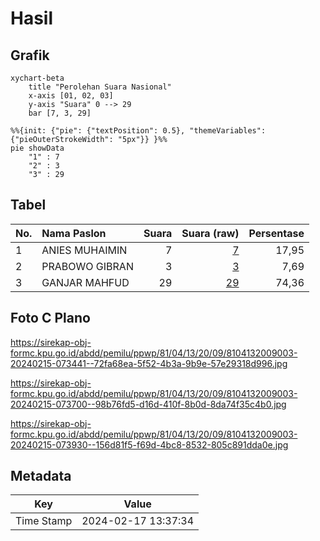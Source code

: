 # Hasil

## Grafik

```mermaid
xychart-beta
    title "Perolehan Suara Nasional"
    x-axis [01, 02, 03]
    y-axis "Suara" 0 --> 29
    bar [7, 3, 29]
```

```mermaid
%%{init: {"pie": {"textPosition": 0.5}, "themeVariables": {"pieOuterStrokeWidth": "5px"}} }%%
pie showData
    "1" : 7
    "2" : 3
    "3" : 29
```

## Tabel

| No. | Nama Paslon    | Suara | Suara (raw) | Persentase |
|:--- |:-------------- | -----:| -----------:| ----------:|
| 1   | ANIES MUHAIMIN | 7     | [7][p-1]    | 17,95      |
| 2   | PRABOWO GIBRAN | 3     | [3][p-2]    | 7,69       |
| 3   | GANJAR MAHFUD  | 29    | [29][p-3]   | 74,36      |


[p-1]: https://github.com/gigit-pemilu/pemilu-2024/blob/main/pilpres/hitung-suara/sub/81-maluku/sub/04-buru/sub/13-fena-leisela/sub/2009-wasi/sub/003-tps/sub/paslon-1.txt
[p-2]: https://github.com/gigit-pemilu/pemilu-2024/blob/main/pilpres/hitung-suara/sub/81-maluku/sub/04-buru/sub/13-fena-leisela/sub/2009-wasi/sub/003-tps/sub/paslon-2.txt
[p-3]: https://github.com/gigit-pemilu/pemilu-2024/blob/main/pilpres/hitung-suara/sub/81-maluku/sub/04-buru/sub/13-fena-leisela/sub/2009-wasi/sub/003-tps/sub/paslon-3.txt

## Foto C Plano

https://sirekap-obj-formc.kpu.go.id/abdd/pemilu/ppwp/81/04/13/20/09/8104132009003-20240215-073441--72fa68ea-5f52-4b3a-9b9e-57e29318d996.jpg

https://sirekap-obj-formc.kpu.go.id/abdd/pemilu/ppwp/81/04/13/20/09/8104132009003-20240215-073700--98b76fd5-d16d-410f-8b0d-8da74f35c4b0.jpg

https://sirekap-obj-formc.kpu.go.id/abdd/pemilu/ppwp/81/04/13/20/09/8104132009003-20240215-073930--156d81f5-f69d-4bc8-8532-805c891dda0e.jpg


## Metadata

| Key        | Value               |
| ---------- | ------------------- |
| Time Stamp | 2024-02-17 13:37:34 |



